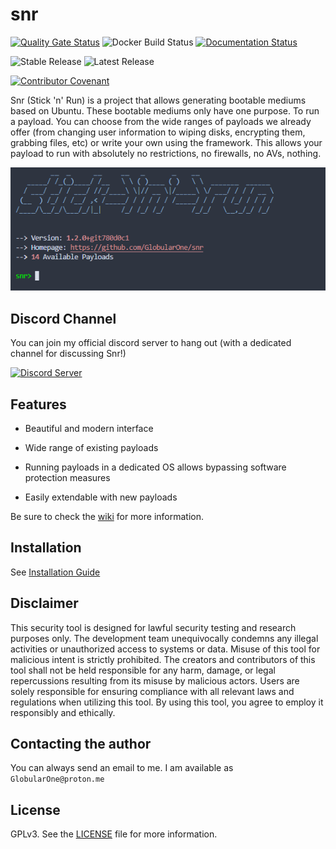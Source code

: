 # snr

[![Quality Gate Status](https://sonarcloud.io/api/project_badges/measure?project=GlobularOne_snr&metric=alert_status)](https://sonarcloud.io/summary/new_code?id=GlobularOne_snr) ![Docker Build Status](https://img.shields.io/github/actions/workflow/status/GlobularOne/snr/docker-build.yml?label=Docker+Build) [![Documentation Status](https://readthedocs.org/projects/snr/badge/?version=latest)](https://snr.readthedocs.io/en/latest/?badge=latest)

![Stable Release](https://img.shields.io/github/v/release/GlobularOne/snr?label=Stable+Release) ![Latest Release](https://img.shields.io/github/v/release/GlobularOne/snr?include_prereleases&label=Latest+Release)

[![Contributor Covenant](https://img.shields.io/badge/Contributor%20Covenant-2.1-4baaaa.svg)](CODE_OF_CONDUCT.md)

Snr (Stick 'n' Run) is a project that allows generating bootable mediums based on Ubuntu. These bootable mediums only have one purpose. To run a payload. You can choose from the wide ranges of payloads we already offer (from changing user information to wiping disks, encrypting them, grabbing files, etc) or write your own using the framework. This allows your payload to run with absolutely no restrictions, no firewalls, no AVs, nothing.

[![Interface](https://github.com/GlobularOne/snr/raw/main/readme/interface.png)](https://github.com/GlobularOne/snr)

## Discord Channel

You can join my official discord server to hang out (with a dedicated channel for discussing Snr!)

[![Discord Server](https://discord.com/api/guilds/1273324871488897064/widget.png?style=banner3)](https://discord.gg/ddZv7xt7Qq)

## Features

* Beautiful and modern interface

* Wide range of existing payloads

* Running payloads in a dedicated OS allows bypassing software protection measures  

* Easily extendable with new payloads

Be sure to check the [wiki](https://snr.readthedocs.io/en/stable) for more information.

## Installation

See [Installation Guide](https://snr.readthedocs.io/en/stable/user_guide/installation.html)

## Disclaimer

This security tool is designed for lawful security testing and research purposes only.
The development team unequivocally condemns any illegal activities or unauthorized access to systems or data.
Misuse of this tool for malicious intent is strictly prohibited.
The creators and contributors of this tool shall not be held responsible for any harm,
damage, or legal repercussions resulting from its misuse by malicious actors.
Users are solely responsible for ensuring compliance with all relevant laws and regulations when utilizing this tool.
By using this tool, you agree to employ it responsibly and ethically.

## Contacting the author

You can always send an email to me. I am available as `GlobularOne@proton.me`

## License

GPLv3. See the [LICENSE](https://github.com/GlobularOne/snr/blob/main/LICENSE) file for more information.
